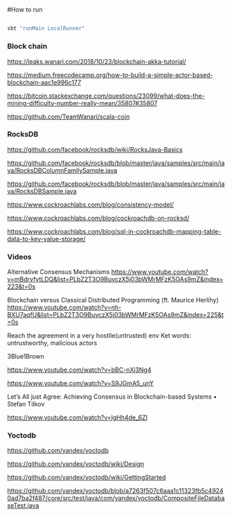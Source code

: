 ## 

#How to run

```bash

sbt "runMain LocalRunner"

```

### Block chain

https://leaks.wanari.com/2018/10/23/blockchain-akka-tutorial/

https://medium.freecodecamp.org/how-to-build-a-simple-actor-based-blockchain-aac1e996c177

https://bitcoin.stackexchange.com/questions/23099/what-does-the-mining-difficulty-number-really-mean/35807#35807

https://github.com/TeamWanari/scala-coin


### RocksDB

https://github.com/facebook/rocksdb/wiki/RocksJava-Basics

https://github.com/facebook/rocksdb/blob/master/java/samples/src/main/java/RocksDBColumnFamilySample.java

https://github.com/facebook/rocksdb/blob/master/java/samples/src/main/java/RocksDBSample.java

https://www.cockroachlabs.com/blog/consistency-model/

https://www.cockroachlabs.com/blog/cockroachdb-on-rocksd/

https://www.cockroachlabs.com/blog/sql-in-cockroachdb-mapping-table-data-to-key-value-storage/


### Videos

Alternative Consensus Mechanisms
 https://www.youtube.com/watch?v=mBdrvfytLDQ&list=PLbZ2T3O9BuvczX5j03bWMrMFzK5OAs9mZ&index=223&t=0s

Blockchain versus Classical Distributed Programming (ft. Maurice Herlihy)
 https://www.youtube.com/watch?v=nh-BXU7aqfU&list=PLbZ2T3O9BuvczX5j03bWMrMFzK5OAs9mZ&index=225&t=0s
 
 
Reach the agreement in a very hostile(untrusted) env
Ket words: untrustworthy, malicious actors 


3Blue1Brown

https://www.youtube.com/watch?v=bBC-nXj3Ng4

https://www.youtube.com/watch?v=S9JGmA5_unY


Let’s All just Agree: Achieving Consensus in Blockchain-based Systems • Stefan Tilkov

https://www.youtube.com/watch?v=lgHh4de_6ZI


### Yoctodb

https://github.com/yandex/yoctodb

https://github.com/yandex/yoctodb/wiki/Design

https://github.com/yandex/yoctodb/wiki/GettingStarted

https://github.com/yandex/yoctodb/blob/a7263f507c6aaa1c11323fb5c49240ad7ba2f487/core/src/test/java/com/yandex/yoctodb/CompositeFileDatabaseTest.java
